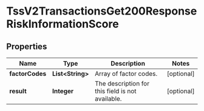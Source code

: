 
# TssV2TransactionsGet200ResponseRiskInformationScore

## Properties
Name | Type | Description | Notes
------------ | ------------- | ------------- | -------------
**factorCodes** | **List&lt;String&gt;** | Array of factor codes. |  [optional]
**result** | **Integer** | The description for this field is not available.  |  [optional]



